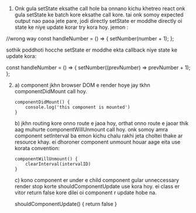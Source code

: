 1.  Onk gula setState eksathe call hole ba onnano kichu khetreo react onk gula setState ke batch kore eksathe call kore. tai onk somoy expected output nao paoa jete pare, jodi directly setState er moddhe directly oi state ke niye update korar try kora hoy. jemon :

//wrong way
const handleNumber = () => {
setNumber(number + 1);
};

sothik poddhoti hocche setState er moddhe ekta callback niye state ke update kora:

const handleNumber = () => {
setNumber((prevNumber) => prevNumber + 1);
};

2.  a) component jkhn browser DOM e render hoye jay tkhn componentDidMount call hoy.

        componentDidMount() {
            console.log('this component is mounted')
        }

    b) jkhn routing kore onno route e jaoa hoy, orthat onno route e jaoar thik aag muhurte componentWillUnmount call hoy.
    onk somoy amra component setInterval ba emon kichu chalu rakhi jeta choltei thake ar resource khay. ei dhoroner component unmount houar aage eita use korata convention:

        componentWillUnmount() {
            clearInterval(intervalID)
        }

    c) kono component er under e child component gular unneccessary render stop korte shouldComponentUpdate use kora hoy. ei class er vitor return false kore dilei oi component r update hobe na.

    shouldComponentUpdate() {
    return false
    }
